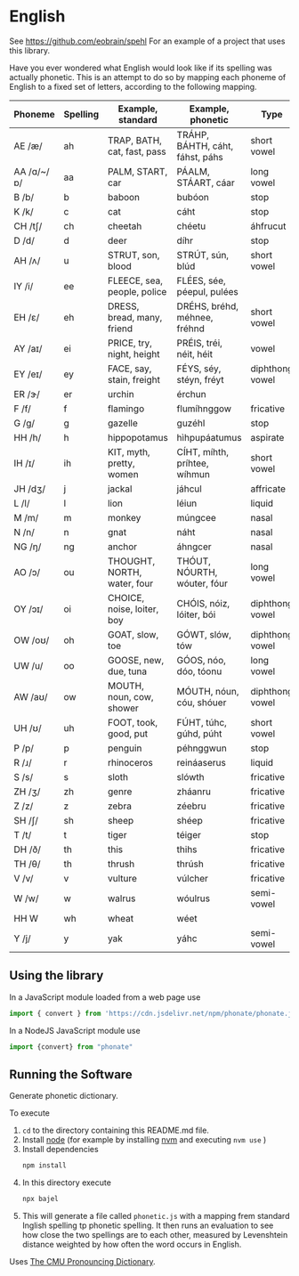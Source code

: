 
# English

See https://github.com/eobrain/spehl
For an example of a project that uses this library.

Have you ever wondered what English would look like if
its spelling was actually phonetic.
This is an attempt to do so by mapping each phoneme
of English to a fixed set of letters, according to the following mapping.

| Phoneme | Spelling | Example, standard | Example, phonetic | Type |
|---|---|---|---|---|
| AE /æ/ | ah | TRAP, BATH, cat, fast, pass | TRÁHP, BÁHTH, cáht, fáhst, páhs | short vowel |
| AA /ɑ/~/ɒ/ | aa | PALM, START, car | PÁALM, STÁART, cáar | long vowel |
| B /b/ | b | baboon | bubóon | stop |
| K /k/ | c | cat | cáht | stop |
| CH /tʃ/ | ch | cheetah | chéetu | áhfrucut  |
| D /d/ | d | deer | díhr | stop |
| AH /ʌ/ | u | STRUT, son, blood | STRÚT, sún, blúd | short vowel |
| IY /i/ | ee | FLEECE, sea, people, police | FLÉES, sée, péepul, pulées  |
| EH /ɛ/ | eh | DRESS, bread, many, friend | DRÉHS, bréhd, méhnee, fréhnd | short vowel |
| AY /aɪ/ | ei | PRICE, try, night, height | PRÉIS, tréi, néit, héit | vowel |
| EY /eɪ/ | ey | FACE, say, stain, freight | FÉYS, séy, stéyn, fréyt | diphthong vowel |
| ER /ɝ/ | er | urchin | érchun | |
| F /f/ | f | flamingo | flumíhnggow | fricative |
| G /ɡ/ | g | gazelle | guzéhl | stop |
| HH /h/ | h | hippopotamus | hìhpupáatumus | aspirate |
| IH /ɪ/ | ih | KIT, myth, pretty, women | CÍHT, míhth, príhtee, wíhmun | short vowel |
| JH /dʒ/ | j | jackal | jáhcul | affricate |
| L /l/ | l | lion | léiun | liquid |
| M /m/ | m | monkey | múngcee | nasal |
| N /n/ | n | gnat | náht | nasal |
| NG /ŋ/ | ng | anchor | áhngcer | nasal |
| AO /ɔ/ | ou | THOUGHT, NORTH, water, four | THÓUT, NÓURTH, wóuter, fóur | long vowel |
| OY /ɔɪ/ | oi | CHOICE, noise, loiter, boy | CHÓIS, nóiz, lóiter, bói | diphthong vowel |
| OW /oʊ/ | oh | GOAT, slow, toe | GÓWT, slów, tów | diphthong vowel |
| UW /u/ | oo | GOOSE, new, due, tuna | GÓOS, nóo, dóo, tóonu | long vowel |
| AW /aʊ/ | ow | MOUTH, noun, cow, shower | MÓUTH, nóun, cóu, shóuer | diphthong vowel |
| UH /ʊ/ | uh | FOOT, took, good, put | FÚHT, túhc, gúhd, púht | short vowel |
| P /p/ | p | penguin | péhnggwun | stop |
| R /ɹ/ | r | rhinoceros | reináaserus | liquid |
| S /s/ | s | sloth | slówth | fricative |
| ZH /ʒ/ | zh | genre | zháanru | fricative |
| Z /z/ | z | zebra | zéebru | fricative |
| SH /ʃ/ | sh | sheep | shéep | fricative |
| T /t/ | t | tiger | téiger | stop |
| DH /ð/ | th | this | thihs | fricative |
| TH /θ/ | th | thrush | thrúsh | fricative |
| V /v/ | v | vulture | vúlcher | fricative |
| W /w/ | w | walrus | wóulrus | semi-vowel |
| HH W | wh | wheat | wéet |
| Y /j/ | y | yak | yáhc | semi-vowel |
 
## Using the library

In a JavaScript module loaded from a web page use 
```js
import { convert } from 'https://cdn.jsdelivr.net/npm/phonate/phonate.js'
```
 
In a NodeJS JavaScript module use 
```js
import {convert} from "phonate"
```
 
## Running the Software

Generate phonetic dictionary.

To execute

1. `cd` to the directory containing this README.md file.
1. Install [node][1] (for example by installing [nvm][2] and executing `nvm use` )
2. Install dependencies
   ```sh
   npm install
   ```
3. In this directory execute
   ```sh
   npx bajel
   ```
4.  This will generate a file called  `phonetic.js`  with a mapping frem standard Inglish spelling tp phonetic spelling. It then runs an evaluation to see how close the two spellings are to each other, measured by Levenshtein distance weighted by how often the word occurs in English.


Uses [The CMU Pronouncing Dictionary][3].
 
[1]: https://nodejs.org/en/
[2]: https://github.com/nvm-sh/nvm
[3]: http://www.speech.cs.cmu.edu/cgi-bin/cmudict

